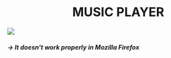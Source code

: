 <h1 align="center">MUSIC PLAYER</h1> 
<img src="https://user-images.githubusercontent.com/87514488/136119525-f550bedf-c3d6-4b66-9fc4-83078fb98a44.png">
<h5> -> It doesn't work properly in Mozilla Firefox </h5>
